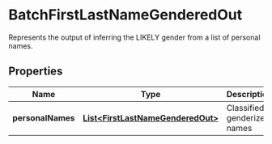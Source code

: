 

# BatchFirstLastNameGenderedOut

Represents the output of inferring the LIKELY gender from a list of personal names.

## Properties

| Name | Type | Description | Notes |
|------------ | ------------- | ------------- | -------------|
|**personalNames** | [**List&lt;FirstLastNameGenderedOut&gt;**](FirstLastNameGenderedOut.md) | Classified genderized names |  [optional] |



